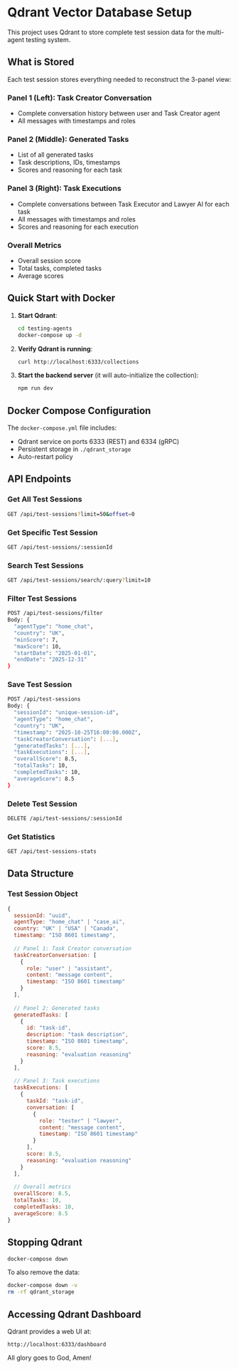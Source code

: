 # Qdrant Vector Database Setup

This project uses Qdrant to store complete test session data for the multi-agent testing system.

## What is Stored

Each test session stores everything needed to reconstruct the 3-panel view:

### Panel 1 (Left): Task Creator Conversation
- Complete conversation history between user and Task Creator agent
- All messages with timestamps and roles

### Panel 2 (Middle): Generated Tasks
- List of all generated tasks
- Task descriptions, IDs, timestamps
- Scores and reasoning for each task

### Panel 3 (Right): Task Executions
- Complete conversations between Task Executor and Lawyer AI for each task
- All messages with timestamps and roles
- Scores and reasoning for each execution

### Overall Metrics
- Overall session score
- Total tasks, completed tasks
- Average scores

## Quick Start with Docker

1. **Start Qdrant**:
   ```bash
   cd testing-agents
   docker-compose up -d
   ```

2. **Verify Qdrant is running**:
   ```bash
   curl http://localhost:6333/collections
   ```

3. **Start the backend server** (it will auto-initialize the collection):
   ```bash
   npm run dev
   ```

## Docker Compose Configuration

The `docker-compose.yml` file includes:
- Qdrant service on ports 6333 (REST) and 6334 (gRPC)
- Persistent storage in `./qdrant_storage`
- Auto-restart policy

## API Endpoints

### Get All Test Sessions
```bash
GET /api/test-sessions?limit=50&offset=0
```

### Get Specific Test Session
```bash
GET /api/test-sessions/:sessionId
```

### Search Test Sessions
```bash
GET /api/test-sessions/search/:query?limit=10
```

### Filter Test Sessions
```bash
POST /api/test-sessions/filter
Body: {
  "agentType": "home_chat",
  "country": "UK",
  "minScore": 7,
  "maxScore": 10,
  "startDate": "2025-01-01",
  "endDate": "2025-12-31"
}
```

### Save Test Session
```bash
POST /api/test-sessions
Body: {
  "sessionId": "unique-session-id",
  "agentType": "home_chat",
  "country": "UK",
  "timestamp": "2025-10-25T16:00:00.000Z",
  "taskCreatorConversation": [...],
  "generatedTasks": [...],
  "taskExecutions": [...],
  "overallScore": 8.5,
  "totalTasks": 10,
  "completedTasks": 10,
  "averageScore": 8.5
}
```

### Delete Test Session
```bash
DELETE /api/test-sessions/:sessionId
```

### Get Statistics
```bash
GET /api/test-sessions-stats
```

## Data Structure

### Test Session Object
```javascript
{
  sessionId: "uuid",
  agentType: "home_chat" | "case_ai",
  country: "UK" | "USA" | "Canada",
  timestamp: "ISO 8601 timestamp",
  
  // Panel 1: Task Creator conversation
  taskCreatorConversation: [
    {
      role: "user" | "assistant",
      content: "message content",
      timestamp: "ISO 8601 timestamp"
    }
  ],
  
  // Panel 2: Generated tasks
  generatedTasks: [
    {
      id: "task-id",
      description: "task description",
      timestamp: "ISO 8601 timestamp",
      score: 8.5,
      reasoning: "evaluation reasoning"
    }
  ],
  
  // Panel 3: Task executions
  taskExecutions: [
    {
      taskId: "task-id",
      conversation: [
        {
          role: "tester" | "lawyer",
          content: "message content",
          timestamp: "ISO 8601 timestamp"
        }
      ],
      score: 8.5,
      reasoning: "evaluation reasoning"
    }
  ],
  
  // Overall metrics
  overallScore: 8.5,
  totalTasks: 10,
  completedTasks: 10,
  averageScore: 8.5
}
```

## Stopping Qdrant

```bash
docker-compose down
```

To also remove the data:
```bash
docker-compose down -v
rm -rf qdrant_storage
```

## Accessing Qdrant Dashboard

Qdrant provides a web UI at:
```
http://localhost:6333/dashboard
```

All glory goes to God, Amen!

